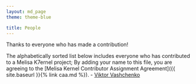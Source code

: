 ```yaml
---
layout: md_page
theme: theme-blue

title: People
---
```


Thanks to everyone who has made a contribution!

The alphabetically sorted list below includes everyone who has
contributed to a Melisa K7ernel project;
By adding your name to this file, you are agreeing to the
[Melisa Kernel Contributor Assignment Agreement]({{ site.baseurl }}{% link caa.md %}). - [Viktor Vashchenko](mailto:vicmos89@protonmail.com)
